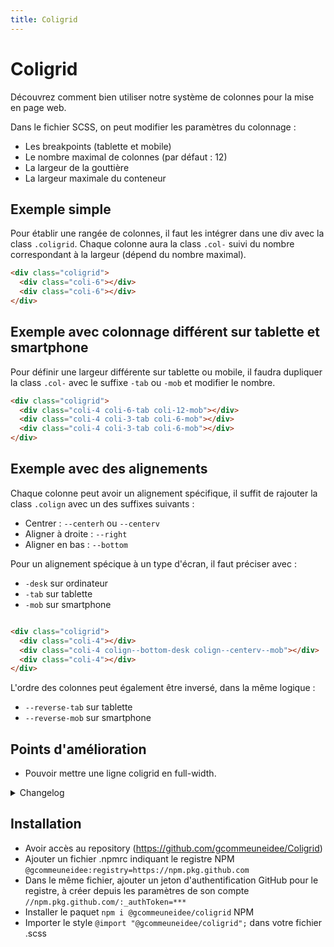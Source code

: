 ```yaml
---
title: Coligrid
---
```


# Coligrid

Découvrez comment bien utiliser notre système de colonnes pour la mise en page web.

Dans le fichier SCSS, on peut modifier les paramètres du colonnage :

- Les breakpoints (tablette et mobile)
- Le nombre maximal de colonnes (par défaut : 12)
- La largeur de la gouttière
- La largeur maximale du conteneur

## Exemple simple

Pour établir une rangée de colonnes, il faut les intégrer dans une div avec la class `.coligrid`.
Chaque colonne aura la class `.col-` suivi du nombre correspondant à la largeur (dépend du nombre maximal).

```html
<div class="coligrid">
  <div class="coli-6"></div>
  <div class="coli-6"></div>
</div>
```

## Exemple avec colonnage différent sur tablette et smartphone

Pour définir une largeur différente sur tablette ou mobile, il faudra dupliquer la class `.col-` avec le suffixe `-tab` ou `-mob` et modifier le nombre.

```html
<div class="coligrid">
  <div class="coli-4 coli-6-tab coli-12-mob"></div>
  <div class="coli-4 coli-3-tab coli-6-mob"></div>
  <div class="coli-4 coli-3-tab coli-6-mob"></div>
</div>
```

## Exemple avec des alignements

Chaque colonne peut avoir un alignement spécifique, il suffit de rajouter la class `.colign` avec un des suffixes suivants :

- Centrer : `--centerh` ou `--centerv`
- Aligner à droite : `--right`
- Aligner en bas : `--bottom`

Pour un alignement spécique à un type d'écran, il faut préciser avec :

- `-desk` sur ordinateur
- `-tab` sur tablette
- `-mob` sur smartphone

```html

<div class="coligrid">
  <div class="coli-4"></div>
  <div class="coli-4 colign--bottom-desk colign--centerv--mob"></div>
  <div class="coli-4"></div>
</div>

```

L'ordre des colonnes peut également être inversé, dans la même logique :

- `--reverse-tab` sur tablette
- `--reverse-mob` sur smartphone

## Points d'amélioration

- Pouvoir mettre une ligne coligrid en full-width.

<details>
  <summary>Changelog</summary>
  <div>1.0 : Commit initial</div>
</details>

## Installation

- Avoir accès au repository (https://github.com/gcommeuneidee/Coligrid)
- Ajouter un fichier .npmrc indiquant le registre NPM `@gcommeuneidee:registry=https://npm.pkg.github.com`
- Dans le même fichier, ajouter un jeton d'authentification GitHub pour le registre, à créer depuis les paramètres de son compte `//npm.pkg.github.com/:_authToken=***`
- Installer le paquet `npm i @gcommeuneidee/coligrid` NPM
- Importer le style `@import "@gcommeuneidee/coligrid";` dans votre fichier .scss
